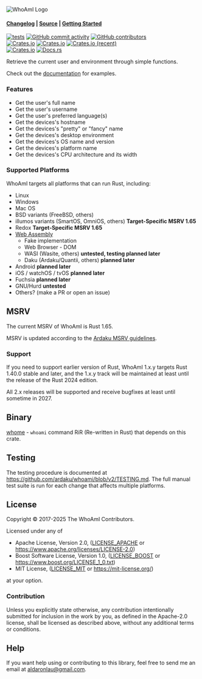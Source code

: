 ![WhoAmI Logo]

#### [Changelog] | [Source] | [Getting Started]

[![tests](https://github.com/ardaku/whoami/actions/workflows/ci.yml/badge.svg)](https://github.com/ardaku/whoami/actions/workflows/ci.yml)
[![GitHub commit activity](https://img.shields.io/github/commit-activity/y/ardaku/whoami)](https://github.com/ardaku/whoami/)
[![GitHub contributors](https://img.shields.io/github/contributors/ardaku/whoami)](https://github.com/ardaku/whoami/graphs/contributors)  
[![Crates.io](https://img.shields.io/crates/v/whoami)](https://crates.io/crates/whoami)
[![Crates.io](https://img.shields.io/crates/d/whoami)](https://crates.io/crates/whoami)
[![Crates.io (recent)](https://img.shields.io/crates/dr/whoami)](https://crates.io/crates/whoami)  
[![Crates.io](https://img.shields.io/crates/l/whoami)](https://github.com/ardaku/whoami/search?l=Text&q=license)
[![Docs.rs](https://docs.rs/whoami/badge.svg)](https://docs.rs/whoami/)

Retrieve the current user and environment through simple functions.

Check out the [documentation] for examples.

### Features

 - Get the user's full name
 - Get the user's username
 - Get the user's preferred language(s)
 - Get the devices's hostname
 - Get the devices's "pretty" or "fancy" name
 - Get the devices's desktop environment
 - Get the devices's OS name and version
 - Get the devices's platform name
 - Get the devices's CPU architecture and its width

### Supported Platforms

WhoAmI targets all platforms that can run Rust, including:

 - Linux
 - Windows
 - Mac OS
 - BSD variants (FreeBSD, others)
 - illumos variants (SmartOS, OmniOS, others) **Target-Specific MSRV 1.65**
 - Redox **Target-Specific MSRV 1.65**
 - [Web Assembly]
   - Fake implementation
   - Web Browser - DOM
   - WASI (Wasite, others) **untested, testing planned later**
   - Daku (Ardaku/Quantii, others) **planned later**
 - Android **planned later**
 - iOS / watchOS / tvOS **planned later**
 - Fuchsia **planned later**
 - GNU/Hurd **untested**
 - Others? (make a PR or open an issue)

## MSRV

The current MSRV of WhoAmI is Rust 1.65.

MSRV is updated according to the [Ardaku MSRV guidelines].

### Support

If you need to support earlier version of Rust, WhoAmI 1.x.y targets Rust 1.40.0
stable and later, and the 1.x.y track will be maintained at least until the
release of the Rust 2024 edition.

All 2.x releases will be supported and receive bugfixes at least until sometime
in 2027.

## Binary

[whome] - `whoami` command RiR (Re-written in Rust) that depends on this crate.

## Testing

The testing procedure is documented at
<https://github.com/ardaku/whoami/blob/v2/TESTING.md>.  The full manual test
suite is run for each change that affects multiple platforms.

## License

Copyright © 2017-2025 The WhoAmI Contributors.

Licensed under any of
 - Apache License, Version 2.0, ([LICENSE_APACHE] or
   <https://www.apache.org/licenses/LICENSE-2.0>)
 - Boost Software License, Version 1.0, ([LICENSE_BOOST] or
   <https://www.boost.org/LICENSE_1_0.txt>)
 - MIT License, ([LICENSE_MIT] or <https://mit-license.org/>)

at your option.

### Contribution

Unless you explicitly state otherwise, any contribution intentionally submitted
for inclusion in the work by you, as defined in the Apache-2.0 license, shall be
licensed as described above, without any additional terms or conditions.

## Help

If you want help using or contributing to this library, feel free to send me an
email at <aldaronlau@gmail.com>.

[Changelog]: https://github.com/ardaku/whoami/releases
[Source]: https://github.com/ardaku/whoami
[Getting Started]: https://docs.rs/whoami#getting-started
[documentation]: https://docs.rs/whoami
[LICENSE_APACHE]: https://github.com/ardaku/whoami/blob/v2/LICENSE_APACHE
[LICENSE_MIT]: https://github.com/ardaku/whoami/blob/v2/LICENSE_MIT
[LICENSE_BOOST]: https://github.com/ardaku/whoami/blob/v2/LICENSE_BOOST
[Ardaku MSRV guidelines]: https://github.com/ardaku/.github/blob/v1/profile/MSRV.md
[WhoAmI Logo]: https://raw.githubusercontent.com/ardaku/whoami/v2/res/icon.svg
[Web Assembly]: https://github.com/ardaku/whoami/blob/v2/WASM.md
[whome]: https://crates.io/crates/whome
